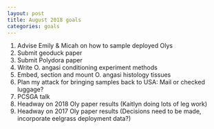 ```yaml
---
layout: post
title: August 2018 goals
categories: goals 
---
```


1. Advise Emily & Micah on how to sample deployed Olys 
2. Submit geoduck paper 
3. Submit Polydora paper 
4. Write O. angasi conditioning experiment methods 
5. Embed, section and mount O. angasi histology tissues 
6. Plan my attack for bringing samples back to USA: Mail or checked luggage?  
7. PCSGA talk 
8. Headway on 2018 Oly paper results (Kaitlyn doing lots of leg work)  
9. Headway on 2017 Oly paper results (Decisions need to be made, incorporate eelgrass deployment data?)  
